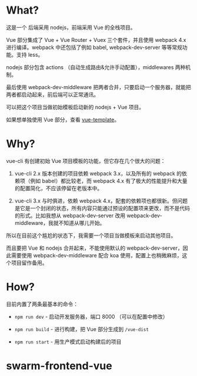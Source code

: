 # What?

这是一个 后端采用 nodejs，前端采用 Vue 的全栈项目。

Vue 部分集成了 Vue + Vue Router + Vuex 三个套件，并且使用 webpack 4.x 进行编译。webpack 中还包括了例如 babel, webpack-dev-server 等等常规功能。支持 less。

nodejs 部分包含 actions （自动生成路由&允许手动配置），middlewares 两种机制。

最后使用 webpack-dev-middleware 把两者合并，只要启动一个服务器，就能把两者都启动起来，前后端可以正常通讯。

可以把这个项目当做初始模板启动新的 nodejs + Vue 项目。

如果想单独使用 Vue 部分，查看 [vue-template](https://github.com/easonyq/vue-template)。

# Why?

vue-cli 有创建初始 Vue 项目模板的功能，但它存在几个很大的问题：

1. vue-cli 2.x 版本创建的项目依赖 webpack 3.x，以及所有的 webpack 的依赖项（例如 babel）都比较老，而 webpack 4.x 有了极大的性能提升和大量的配置简化，不应该停留在老版本中。

2. vue-cli 3.x 与时俱进，依赖 webpack 4.x，配套的依赖项也都很新。但问题是它是一个封闭的状态，所有内容只能通过预设的配置项来更改，而不是代码的形式。比如我想从 webpack-dev-server 改用 webpack-dev-middleware，我就不知道从哪儿开始。

所以在目前这个尴尬的状态下，我需要一个项目当做模板来启动其他项目。

而且要把 Vue 和 nodejs 合并起来，不能使用默认的 webpack-dev-server，因此需要使用 webpack-dev-middleware 配合 koa 使用，配置上也稍微麻烦，这个项目留作备用。

# How?

目前内置了两条最基本的命令：

* `npm run dev` - 启动开发服务器，端口 8000 （可以在配置中修改）

* `npm run build` - 进行构建，把 Vue 部分生成到 `/vue-dist`

* `npm run start` - 用生产模式启动构建后的项目
# swarm-frontend-vue
